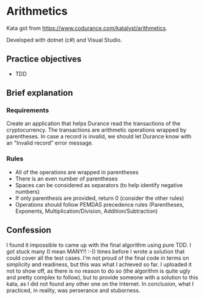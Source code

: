 # Arithmetics
Kata got from https://www.codurance.com/katalyst/arithmetics.

Developed with dotnet (c#) and Visual Studio.

## Practice objectives
- TDD

## Brief explanation
### Requirements
Create an application that helps Durance read the transactions of the cryptocurrency.
The transactions are arithmetic operations wrapped by parentheses. In case a record is invalid, we should let Durance know with an "Invalid record" error message.

### Rules
- All of the operations are wrapped in parentheses
- There is an even number of parentheses
- Spaces can be considered as separators (to help identify negative numbers)
- If only parenthesis are provided, return 0 (consider the other rules)
- Operations should follow PEMDAS precedence rules (Parentheses, Exponents, Multiplication/Division, Addition/Subtraction)

## Confession
I found it impossible to came up with the final algorithm using pure TDD. I got stuck many (I mean MANY!! :-)) times before I wrote a solution that could cover all the test cases. I'm not proud of the final code in terms on simplicity and readiness, but this was what I achieved so far.
I uploaded it not to show off, as there is no reason to do so (the algorithm is quite ugly and pretty complex to follow), but to provide someone with a solution to this kata, as I did not found any other one on the Internet.
In conclusion, what I practiced, in reality, was perserance and stuborness.